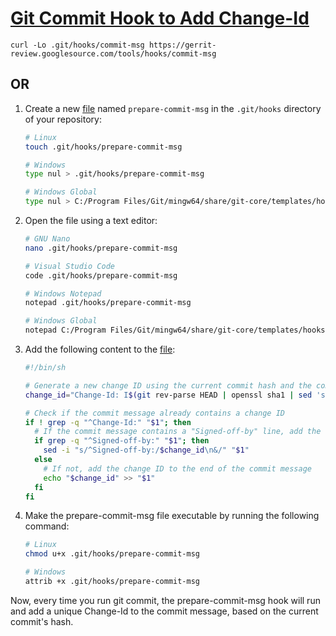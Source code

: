 # [Git Commit Hook to Add Change-Id](https://gerrit-review.googlesource.com/Documentation/cmd-hook-commit-msg.html)

```
curl -Lo .git/hooks/commit-msg https://gerrit-review.googlesource.com/tools/hooks/commit-msg
```

## OR

1. Create a new [file](../../Windows/C/Program%20Files/Git/mingw64/share/git-core/templates/hooks/prepare-commit-msg) named `prepare-commit-msg` in the `.git/hooks` directory of your repository:

   ```sh
   # Linux
   touch .git/hooks/prepare-commit-msg

   # Windows
   type nul > .git/hooks/prepare-commit-msg

   # Windows Global
   type nul > C:/Program Files/Git/mingw64/share/git-core/templates/hooks/prepare-commit-msg
   ```

2. Open the file using a text editor:

   ```sh
   # GNU Nano
   nano .git/hooks/prepare-commit-msg

   # Visual Studio Code
   code .git/hooks/prepare-commit-msg

   # Windows Notepad
   notepad .git/hooks/prepare-commit-msg

   # Windows Global
   notepad C:/Program Files/Git/mingw64/share/git-core/templates/hooks/prepare-commit-msg
   ```

3. Add the following content to the [file](./prepare-commit-msg):

   ```sh
   #!/bin/sh

   # Generate a new change ID using the current commit hash and the committer email address
   change_id="Change-Id: I$(git rev-parse HEAD | openssl sha1 | sed 's/^.* //')"

   # Check if the commit message already contains a change ID
   if ! grep -q "^Change-Id:" "$1"; then
     # If the commit message contains a "Signed-off-by" line, add the change ID before it
     if grep -q "^Signed-off-by:" "$1"; then
       sed -i "s/^Signed-off-by:/$change_id\n&/" "$1"
     else
       # If not, add the change ID to the end of the commit message
       echo "$change_id" >> "$1"
     fi
   fi
   ```

4. Make the prepare-commit-msg file executable by running the following command:

   ```sh
   # Linux
   chmod u+x .git/hooks/prepare-commit-msg

   # Windows
   attrib +x .git/hooks/prepare-commit-msg
   ```

Now, every time you run git commit, the prepare-commit-msg hook will run and add a unique Change-Id to the commit message, based on the current commit's hash.
